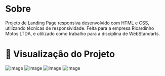 # Sobre
Projeto de Landing Page responsiva desenvolvido com HTML e CSS, utilizando técnicas de responsividade. Feita para a empresa Ricardinho Motos LTDA, e utilizado como trabalho para a disciplina de WebStandarts.
# 🚀 Visualização do Projeto


![image](https://github.com/user-attachments/assets/7bb7aeeb-0dd3-4274-8234-328d5cb56556)
![image](https://github.com/user-attachments/assets/cd312391-dcba-4b36-954c-27a2bfcf0475)
![image](https://github.com/user-attachments/assets/64870f01-af26-4031-98a3-4ebc19806fac)
![image](https://github.com/user-attachments/assets/05bcc5b6-2a9c-4bc0-8969-f907e9789676)
